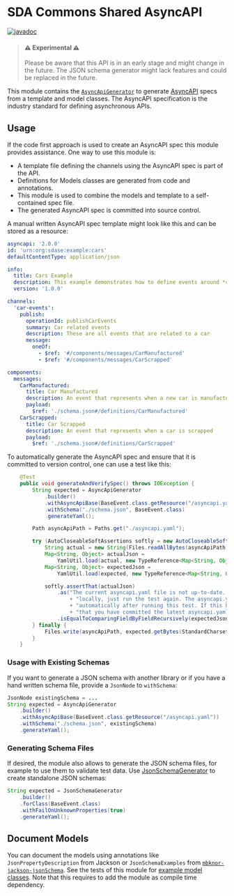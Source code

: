 # SDA Commons Shared AsyncAPI

[![javadoc](https://javadoc.io/badge2/org.sdase.commons/sda-commons-shared-asyncapi/javadoc.svg)](https://javadoc.io/doc/org.sdase.commons/sda-commons-shared-asyncapi)

> #### ⚠️ Experimental ⚠
>
> Please be aware that this API is in an early stage and might change in the future.
> The JSON schema generator might lack features and could be replaced in the future.
>


This module contains the [`AsyncApiGenerator`](./src/main/java/org/sdase/commons/shared/asyncapi/AsyncApiGenerator.java)
to generate [AsyncAPI](https://www.asyncapi.com/) specs from a template and model classes.
The AsyncAPI specification is the industry standard for defining asynchronous APIs.

## Usage

If the code first approach is used to create an AsyncAPI spec this module provides assistance.
One way to use this module is:

* A template file defining the channels using the AsyncAPI spec is part of the API.
* Definitions for Models classes are generated from code and annotations.
* This module is used to combine the models and template to a self-contained spec file.
* The generated AsyncAPI spec is committed into source control.

A manual written AsyncAPI spec template might look like this and can be stored as a resource:

```yaml
asyncapi: '2.0.0'
id: 'urn:org:sdase:example:cars'
defaultContentType: application/json

info:
  title: Cars Example
  description: This example demonstrates how to define events around *cars*.
  version: '1.0.0'

channels:
  'car-events':
    publish:
      operationId: publishCarEvents
      summary: Car related events
      description: These are all events that are related to a car
      message:
        oneOf:
          - $ref: '#/components/messages/CarManufactured'
          - $ref: '#/components/messages/CarScrapped'

components:
  messages:
    CarManufactured:
      title: Car Manufactured
      description: An event that represents when a new car is manufactured
      payload:
        $ref: './schema.json#/definitions/CarManufactured'
    CarScrapped:
      title: Car Scrapped
      description: An event that represents when a car is scrapped
      payload:
        $ref: './schema.json#/definitions/CarScrapped'
```

To automatically generate the AsyncAPI spec and ensure that it is committed to version control, 
one can use a test like this: 

```java
    @Test
    public void generateAndVerifySpec() throws IOException {
        String expected = AsyncApiGenerator
            .builder()
            .withAsyncApiBase(BaseEvent.class.getResource("/asyncapi.yaml"))
            .withSchema("./schema.json", BaseEvent.class)
            .generateYaml();

        Path asyncApiPath = Paths.get("./asyncapi.yaml");

        try (AutoCloseableSoftAssertions softly = new AutoCloseableSoftAssertions()) {
            String actual = new String(Files.readAllBytes(asyncApiPath));
            Map<String, Object> actualJson =
                YamlUtil.load(actual, new TypeReference<Map<String, Object>>() {});
            Map<String, Object> expectedJson =
                YamlUtil.load(expected, new TypeReference<Map<String, Object>>() {});

            softly.assertThat(actualJson)
                .as("The current asyncapi.yaml file is not up-to-date. If this happens "
                    + "locally, just run the test again. The asyncapi.yaml file is updated "
                    + "automatically after running this test. If this happens in the CI, make sure "
                    + "that you have committed the latest asyncapi.yaml file!")
                .isEqualToComparingFieldByFieldRecursively(expectedJson);
        } finally {
            Files.write(asyncApiPath, expected.getBytes(StandardCharsets.UTF_8));
        }
    }
```


### Usage with Existing Schemas

If you want to generate a JSON schema with another library or if you have a hand written schema file,
provide a `JsonNode` to `withSchema`:

```java
JsonNode existingSchema = ...
String expected = AsyncApiGenerator
    .builder()
    .withAsyncApiBase(BaseEvent.class.getResource("/asyncapi.yaml"))
    .withSchema("./schema.json", existingSchema)
    .generateYaml();
```


### Generating Schema Files

If desired, the module also allows to generate the JSON schema files, for example to use them to validate test data.
Use [JsonSchemaGenerator](./src/main/java/org/sdase/commons/shared/asyncapi/JsonSchemaGenerator.java) to create standalone JSON schemas:

```java
String expected = JsonSchemaGenerator
    .builder()
    .forClass(BaseEvent.class)
    .withFailOnUnknownProperties(true)
    .generateYaml();
```


## Document Models

You can document the models using annotations like `JsonPropertyDescription` from Jackson or
`JsonSchemaExamples` from [`mbknor-jackson-jsonSchema`](https://github.com/mbknor/mbknor-jackson-jsonSchema).
See the tests of this module for [example model classes](./src/test/java/org/sdase/commons/shared/asyncapi/models).
Note that this requires to add the module as compile time dependency.
